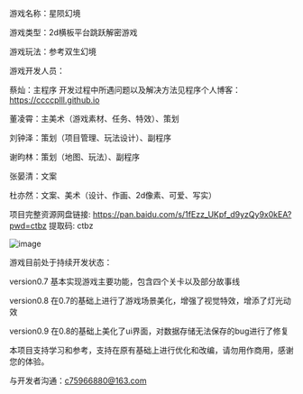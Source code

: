 游戏名称：星陨幻境

游戏类型：2d横板平台跳跃解密游戏

游戏玩法：参考双生幻境

游戏开发人员：

蔡灿：主程序​  开发过程中所遇问题以及解决方法见程序个人博客：https://ccccplll.github.io

董凌霄：主美术（游戏素材、任务、特效）、策划

刘钟泽：策划（项目管理、玩法设计）、副程序​

谢昀林：策划（地图、玩法）、副程序​

张晏清：文案

杜亦然：文案、美术（设计、作画、2d像素、可爱、写实）​

项目完整资源网盘链接: https://pan.baidu.com/s/1fEzz_UKpf_d9yzQy9x0kEA?pwd=ctbz 提取码: ctbz 

![image](https://github.com/user-attachments/assets/90364ea4-cfca-4c49-9551-b0cf4a48c52a)

游戏目前处于持续开发状态：

version0.7 基本实现游戏主要功能，包含四个关卡以及部分故事线

version0.8 在0.7的基础上进行了游戏场景美化，增强了视觉特效，增添了灯光动效

version0.9 在0.8的基础上美化了ui界面，对数据存储无法保存的bug进行了修复

本项目支持学习和参考，支持在原有基础上进行优化和改编，请勿用作商用，感谢您的体验。

与开发者沟通：c75966880@163.com

